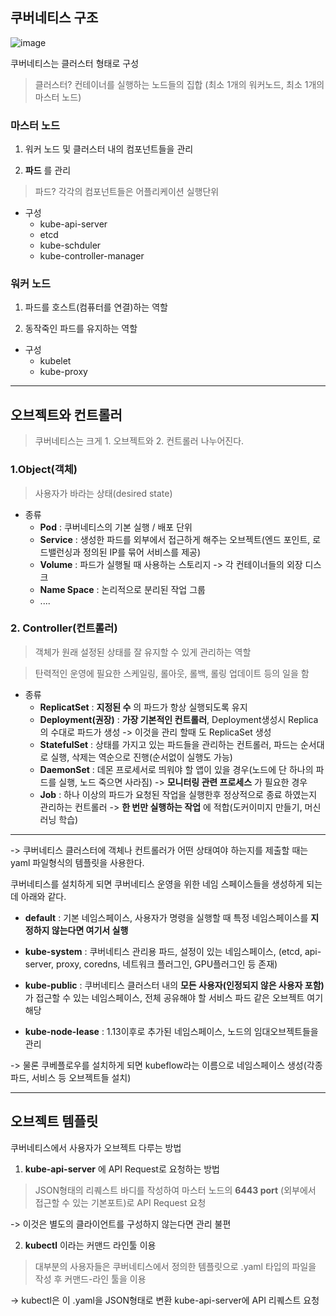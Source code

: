 ## 쿠버네티스 구조

![image](https://user-images.githubusercontent.com/54052704/224246276-7a2c349e-da4b-4c6f-b82a-dfbed89f6350.png)

쿠버네티스는 클러스터 형태로 구성
> 클러스터? 컨테이너를 실행하는 노드들의 집합 (최소 1개의 워커노드, 최소 1개의 마스터 노드)

### 마스터 노드
1. 워커 노드 및 클러스터 내의 컴포넌트들을 관리

2. __파드__ 를 관리
> 파드? 각각의 컴포넌트들은 어플리케이션 실행단위


- 구성
  - kube-api-server
  - etcd
  - kube-schduler
  - kube-controller-manager



### 워커 노드
1. 파드를 호스트(컴퓨터를 연결)하는 역할

2. 동작죽인 파드를 유지하는 역할

- 구성
  - kubelet
  - kube-proxy

---

## 오브젝트와 컨트롤러

> 쿠버네티스는 크게 1. 오브젝트와 2. 컨트롤러 나누어진다.

### 1.Object(객체)

> 사용자가 바라는 상태(desired state)

- 종류
  - __Pod__ : 쿠버네티스의 기본 실행 / 배포 단위
  - __Service__ : 생성한 파드를 외부에서 접근하게 해주는 오브젝트(엔드 포인트, 로드밸런싱과 정의된 IP를 묶어 서비스를 제공)
  - __Volume__ : 파드가 실행될 때 사용하는 스토리지 -> 각 컨테이너들의 외장 디스크
  - __Name Space__ : 논리적으로 분리된 작업 그룹
  - ....

### 2. Controller(컨트롤러)

> 객체가 원래 설정된 상태를 잘 유지할 수 있게 관리하는 역할

> 탄력적인 운영에 필요한 스케일링, 롤아웃, 롤백, 롤링 업데이트 등의 일을 함

- 종류
  - __ReplicatSet__ : __지정된 수__ 의 파드가 항상 실행되도록 유지
  - __Deployment(권장)__ : __가장 기본적인 컨트롤러__, Deployment생성시 Replica의 수대로 파드가 생성 -> 이것을 관리 할때 도 ReplicaSet 생성
  - __StatefulSet__ : 상태를 가지고 있는 파드들을 관리하는 컨트롤러, 파드는 순서대로 실행, 삭제는 역순으로 진행(순서없이 실행도 가능)
  - __DaemonSet__ : 데몬 프로세서로 띄워야 할 앱이 있을 경우(노드에 단 하나의 파드를 실행, 노드 죽으면 사라짐) -> __모니터링 관련 프로세스__ 가 필요한 경우
  - __Job__ : 하나 이상의 파드가 요청된 작업을 실행한후 정상적으로 종료 하였는지 관리하는 컨트롤러 -> __한 번만 실행하는 작업__ 에 적합(도커이미지 만들기, 머신러닝 학습)

---
-> 쿠버네티스 클러스터에 객체나 컨트롤러가 어떤 상태여야 하는지를 제출할 때는 yaml 파일형식의 템플릿을 사용한다.

쿠버네티스를 설치하게 되면 쿠버네티스 운영을 위한 네임 스페이스들을 생성하게 되는데 아래와 같다.

- __default__ : 기본 네임스페이스, 사용자가 명령을 실행할 때 특정 네임스페이스를 __지정하지 않는다면 여기서 실행__

- __kube-system__ : 쿠버네티스 관리용 파드, 설정이 있는 네임스페이스, (etcd, api-server, proxy, coredns, 네트워크 플러그인, GPU플러그인 등 존재)

- __kube-public__ : 쿠버네티스 클러스터 내의 __모든 사용자(인정되지 않은 사용자 포함)__ 가 접근할 수 있는 네임스페이스, 전체 공유해야 할 서비스 파드 같은 오브젝트 여기 해당

- __kube-node-lease__ : 1.13이후로 추가된 네임스페이스, 노드의 임대오브젝트들을 관리

-> 물론 쿠베플로우를 설치하게 되면 kubeflow라는 이름으로 네임스페이스 생성(각종 파드, 서비스 등 오브젝트들 설치)

---

## 오브젝트 템플릿

쿠버네티스에서 사용자가 오브젝트 다루는 방법

1. __kube-api-server__ 에 API Request로 요청하는 방법
> JSON형태의 리퀘스트 바디를 작성하여 마스터 노드의 __6443 port__ (외부에서 접근할 수 있는 기본포트)로 API Request 요청

-> 이것은 별도의 클라이언트를 구성하지 않는다면 관리 불편

2. __kubectl__ 이라는 커맨드 라인툴 이용
> 대부분의 사용자들은 쿠버네티스에서 정의한 템플릿으로 .yaml 타입의 파일을 작성 후 커맨드-라인 툴을 이용

-> kubectl은 이 .yaml을 JSON형태로 변환 kube-api-server에 API 리퀘스트 요청
